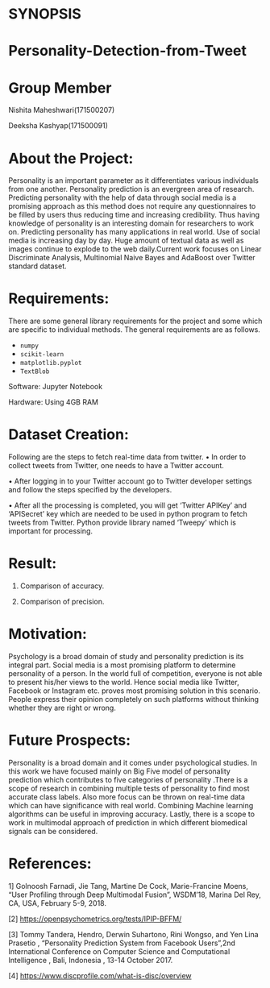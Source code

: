 # SYNOPSIS

# Personality-Detection-from-Tweet

# Group Member

 Nishita Maheshwari(171500207)
 
 Deeksha Kashyap(171500091)

# About the Project:

Personality is an important parameter as it differentiates various individuals from one another. Personality prediction is an 
evergreen area of research. Predicting personality with the help of data through social media is a promising approach as this
method does not require any questionnaires to be filled by users thus reducing time and increasing credibility. Thus having
knowledge of personality is an interesting domain for researchers to work on. Predicting personality has many applications in
real world. Use of social media is increasing day by day. Huge amount of textual data as well as images continue to explode to
the web daily.Current work focuses on Linear Discriminate Analysis, Multinomial Naive Bayes and AdaBoost over Twitter standard
dataset.

# Requirements:

There are some general library requirements for the project and some which are specific to individual methods. 
The general requirements are as follows. 
* `numpy`
* `scikit-learn`
* `matplotlib.pyplot`
* `TextBlob`

Software: Jupyter Notebook

Hardware: Using 4GB RAM


# Dataset Creation:

Following are the steps to fetch real-time data from twitter.
•	In order to collect tweets from Twitter, one needs to have a Twitter account. 

•	After logging in to your Twitter account go to Twitter developer settings and follow the steps specified by the developers. 

•	After all the processing is completed, you will get ‘Twitter APIKey’ and ‘APISecret’ key which are needed to be used in python program     to fetch tweets from Twitter. Python provide library named ‘Tweepy’ which is important for processing.

# Result:

1)	Comparison of accuracy. 

2)	Comparison of precision.

# Motivation:

Psychology is a broad domain of study and personality prediction is its integral part. Social media is a most promising platform to determine personality of a person. In the world full of competition, everyone is not able to present his/her views to the world. Hence social media like Twitter, Facebook or Instagram etc. proves most promising solution in this scenario. People express their opinion completely on such platforms without thinking whether they are right or wrong.

# Future Prospects:

Personality is a broad domain and it comes under psychological studies. In this work we have focused mainly on Big Five model of personality prediction which contributes to five categories of personality .There is a scope of research in combining multiple tests of personality to find most accurate class labels. Also more focus can be thrown on real-time data which can have significance with real world. Combining Machine learning algorithms can be useful in improving accuracy. Lastly, there is a scope to work in multimodal approach of prediction in which different biomedical signals can be considered.

# References:

1] Golnoosh Farnadi, Jie Tang, Martine De Cock, Marie-Francine Moens, “User Profiling through Deep Multimodal Fusion”, WSDM’18, Marina Del Rey, CA, USA, February 5-9, 2018.

[2] https://openpsychometrics.org/tests/IPIP-BFFM/ 

[3] Tommy Tandera, Hendro, Derwin Suhartono, Rini Wongso, and Yen Lina Prasetio , “Personality Prediction System from Facebook Users”,2nd International Conference on Computer Science and Computational Intelligence , Bali, Indonesia , 13-14 October 2017.

[4] https://www.discprofile.com/what-is-disc/overview



